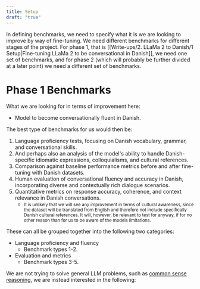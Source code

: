 ```yaml
---
title: Setup
draft: "true"
---
```

In defining benchmarks, we need to specify what it is we are looking to improve by way of fine-tuning. We need different benchmarks for different stages of the project. For phase 1, that is [[Write-ups/2. LLaMa 2 to Danish/1 Setup|Fine-tuning LLaMa 2 to be conversational in Danish]], we need one set of benchmarks, and for phase 2 (which will probably be further divided at a later point) we need a different set of benchmarks.

# Phase 1 Benchmarks
What we are looking for in terms of improvement here:
- Model to become conversationally fluent in Danish.

The best type of benchmarks for us would then be:
1. Language proficiency tests, focusing on Danish vocabulary, grammar, and conversational skills.
2. And perhaps also an analysis of the model's ability to handle Danish-specific idiomatic expressions, colloquialisms, and cultural references.
3. Comparison against baseline performance metrics before and after fine-tuning with Danish datasets.
4. Human evaluation of conversational fluency and accuracy in Danish, incorporating diverse and contextually rich dialogue scenarios.
5. Quantitative metrics on response accuracy, coherence, and context relevance in Danish conversations.
	- <small>It is unlikely that we will see any improvement in terms of cultural awareness, since the dataset will be translated from English and therefore not include specifically Danish cultural references. It will, however, be relevant to test for anyway, if for no other reason than for us to be aware of the models limitations.</small>

These can all be grouped together into the following two categories:

- Language proficiency and fluency
	- Benchmark types 1-2.
- Evaluation and metrics
	- Benchmark types 3-5.




We are not trying to solve general LLM problems, such as [common sense reasoning](https://arxiv.org/abs/1905.07830), we are instead interested in the following: